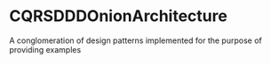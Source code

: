 # CQRSDDDOnionArchitecture
A conglomeration of design patterns implemented for the purpose of providing examples 

